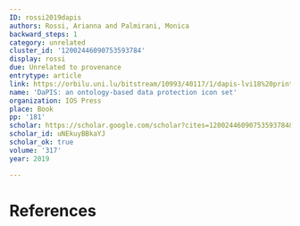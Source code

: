 ```yaml
---
ID: rossi2019dapis
authors: Rossi, Arianna and Palmirani, Monica
backward_steps: 1
category: unrelated
cluster_id: '12002446090753593784'
display: rossi
due: Unrelated to provenance
entrytype: article
link: https://orbilu.uni.lu/bitstream/10993/40117/1/dapis-lvi18%20printed.pdf
name: 'DaPIS: an ontology-based data protection icon set'
organization: IOS Press
place: Book
pp: '181'
scholar: https://scholar.google.com/scholar?cites=12002446090753593784&as_sdt=2005&sciodt=0,5&hl=en
scholar_id: uNEkuyBBkaYJ
scholar_ok: true
volume: '317'
year: 2019

---
```


# References

